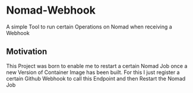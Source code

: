 # Nomad-Webhook
A simple Tool to run certain Operations on Nomad when receiving a Webhook

## Motivation
This Project was born to enable me to restart a certain Nomad Job once a new Version of Container Image
has been built. For this I just register a certain Github Webhook to call this Endpoint and then Restart
the Nomad Job
